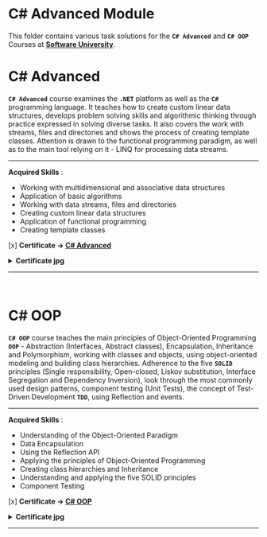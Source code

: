 # C# Advanced Module

This folder contains various task solutions for the **`C# Advanced`** and **`C# OOP`** Courses at **[Software University](https://softuni.bg/)**.

# C# Advanced

**`C# Advanced`** course examines the **`.NET`** platform as well as the **`C#`** programming language. It teaches how to create custom linear data structures, develops problem solving skills and algorithmic thinking through practice expressed in solving diverse tasks. It also covers the work with streams, files and directories and shows the process of creating template classes. Attention is drawn to the functional programming paradigm, as well as to the main tool relying on it - LINQ for processing data streams.

---

**Acquired Skills** :
* Working with multidimensional and associative data structures
* Application of basic algorithms
* Working with data streams, files and directories
* Creating custom linear data structures
* Application of functional programming
* Creating template classes

[x] **Certificate -> [C# Advanced](https://softuni.bg/certificates/details/72181/88d6e5dc)**

<details>
  <summary><b>Certificate jpg</b></summary>
  <p align="center">
    <img src="https://raw.githubusercontent.com/radrex/SoftuniCourses/master/certificates/C%23%20Advanced.jpg">
  </p>
</details>

---
<br />


# C# OOP

**`C# OOP`** course teaches the main principles of Object-Oriented Programming **`OOP`** - Abstraction (Interfaces, Abstract classes), Encapsulation, Inheritance and Polymorphism, working with classes and objects, using object-oriented modeling and building class hierarchies. Adherence to the five **`SOLID`** principles (Single responsibility, Open-closed, Liskov substitution, Interface Segregation and Dependency Inversion), look through the most commonly used design patterns, component testing (Unit Tests), the concept of Test-Driven Development **`TDD`**, using Reflection and events.

---

**Acquired Skills** :
* Understanding of the Object-Oriented Paradigm
* Data Encapsulation
* Using the Reflection API
* Applying the principles of Object-Oriented Programming
* Creating class hierarchies and Inheritance
* Understanding and applying the five SOLID principles
* Component Testing

[x] **Certificate -> [C# OOP](https://softuni.bg/certificates/details/75337/0794fd53)**

<details>
  <summary><b>Certificate jpg</b></summary>
  <p align="center">
    <img src="https://raw.githubusercontent.com/radrex/SoftuniCourses/master/certificates/C%23%20OOP.jpg">
  </p>
</details>

---